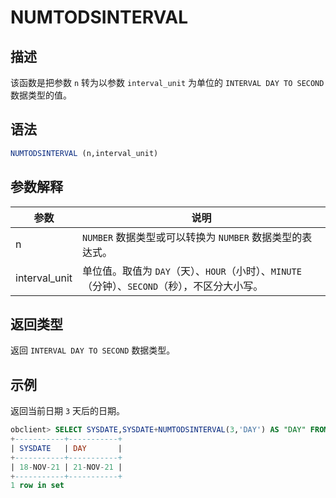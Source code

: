 NUMTODSINTERVAL 
====================================



描述 
-----------------------

该函数是把参数 `n` 转为以参数 `interval_unit` 为单位的 `INTERVAL DAY TO SECOND` 数据类型的值。

语法 
-----------------------

```sql
NUMTODSINTERVAL (n,interval_unit)
```



参数解释 
-------------------------



|      参数       |                              说明                              |
|---------------|--------------------------------------------------------------|
| n             | `NUMBER` 数据类型或可以转换为 `NUMBER` 数据类型的表达式。                       |
| interval_unit | 单位值。取值为 `DAY`（天）、`HOUR`（小时）、`MINUTE`（分钟）、`SECOND`（秒），不区分大小写。 |



返回类型 
-------------------------

返回 `INTERVAL DAY TO SECOND` 数据类型。

示例 
-----------------------

返回当前日期 `3` 天后的日期。

```sql
obclient> SELECT SYSDATE,SYSDATE+NUMTODSINTERVAL(3,'DAY') AS "DAY" FROM DUAL;
+-----------+-----------+
| SYSDATE   | DAY       |
+-----------+-----------+
| 18-NOV-21 | 21-NOV-21 |
+-----------+-----------+
1 row in set
```


